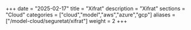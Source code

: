 +++
date        = "2025-02-17"
title       = "Xifrat"
description = "Xifrat"
sections    = "Cloud"
categories  = ["cloud","model","aws","azure","gcp"]
aliases     = ["/model-cloud/seguretat/xifrat"]
weight      = 2
+++






